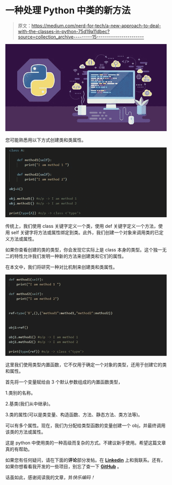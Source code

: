 # 一种处理 Python 中类的新方法

> 原文：<https://medium.com/nerd-for-tech/a-new-approach-to-deal-with-the-classes-in-python-75d19a11dbec?source=collection_archive---------15----------------------->

![](img/b4fffd27252f4795e6f2197cfc2e8c61.png)

您可能熟悉用以下方式创建类和类属性。

![](img/c62f1510cf4216383f8aa577770a6079.png)

传统上，我们使用 class 关键字定义一个类，使用 def 关键字定义一个方法，使用 self 关键字将方法或属性绑定到类。此外，我们创建一个对象来调用类的已定义方法或属性。

如果你查看创建的类的类型，你会发现它实际上是 class 本身的类型。这个独一无二的特性允许我们发明一种新的方法来创建类和它们的属性。

在本文中，我们将研究一种对比机制来创建类和类属性。

![](img/31b325421dafb3c5497483ba35e4c807.png)

这里我们使用类型内置函数，它不仅用于确定一个对象的类型，还用于创建它的类和属性。

首先将一个变量赋给由 3 个默认参数组成的内置函数类型，

1.类别的名称。

2.基类(我们从中继承)。

3.类的属性(可以是类变量、构造函数、方法、静态方法、类方法等)。

可以有多个属性。现在，我们为分配给类型函数的变量创建一个 obj，并最终调用该类的方法或属性。

这是 python 中使用类的一种高级而复杂的方式。不建议新手使用。希望这篇文章真的有帮助。

如果您有任何疑问，请在下面的**评论**部分发帖。在 [**Linkedin**](https://www.linkedin.com/in/harshith-raj-uppula-541196181/) 上和我联系。还有，如果你想看看我开发的一些项目，别忘了查一下 [**GitHub**](https://github.com/harsha954) 。

话虽如此，感谢阅读我的文章，并*快乐编码！*